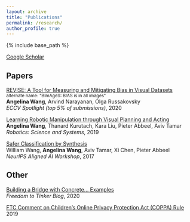 ```yaml
---
layout: archive
title: "Publications"
permalink: /research/
author_profile: true
---
```


{% include base_path %}

<span style="color:CornflowerBlue">[Google Scholar](https://scholar.google.com/citations?user=cGemfcYAAAAJ&hl=en/)</span>

## Papers

<span style="color:CornflowerBlue">[REVISE: A Tool for Measuring and Mitigating Bias in Visual Datasets](https://arxiv.org/abs/2004.07999)</span>
<br/>
<sup>alternate name: "BImAgeS: BIAS is in all images"</sup>
<br/>
**Angelina Wang**, Arvind Narayanan, Olga Russakovsky
<br/>
*ECCV Spotlight (top 5% of submissions)*, 2020

<span style="color:CornflowerBlue">[Learning Robotic Manipulation through Visual Planning and Acting](https://arxiv.org/abs/1905.04411)</span>
<br/>
**Angelina Wang**, Thanard Kurutach, Kara Liu, Pieter Abbeel, Aviv Tamar
<br/>
*Robotics: Science and Systems*, 2019

<span style="color:CornflowerBlue">[Safer Classification by Synthesis](https://arxiv.org/abs/1711.08534)</span>
<br/>
William Wang, **Angelina Wang**, Aviv Tamar, Xi Chen, Pieter Abbeel
<br/>
*NeurIPS Aligned AI Workshop*, 2017

## Other
<span style="color:CornflowerBlue">[Building a Bridge with Concrete... Examples](https://freedom-to-tinker.com/2020/03/23/building-a-bridge-with-concrete-examples/)</span>
<br/>
*Freedom to Tinker Blog*, 2020

<span style="color:CornflowerBlue">[FTC Comment on Children’s Online Privacy Protection Act (COPPA) Rule](/files/coppa_comment.pdf)</span>
<br/>
2019



<!--   * NeurIPS 2018 workshops
    * Oral Presentations: Deep RL (9% acceptance); Modeling the Physical World: Learning, Perception, and Control (5% acceptance)
    * Poster Presentations: Causal Learning; Infer2Control -->
<!-- 
## CapsLock

Outfitted a Generative Adversarial Network with the discriminator component composed of a Capsule Net. Created as a final project during Spring 2018 offering of CS194-129: Designing, Visualizing, and Understanding Deep Neural Networks, blog located [*here*](https://franklinrice.github.io/cs194-capsule-gan/).

## Work Hard Pay Hard

Built a chrome extension that allows you to designate certain websites that you are trying to avoid during a productive work session so that you will donate a specified amount of money to a charity of your choice if you visit the banned website. Now available in the chrome store. Created during UC Davis's Hackathon under the team name HackDavisToBits.

## Pairings

Developed a modified version of the Stable Marriage Algorithm that works even when each member doesn't rank every other member. Reads from and writes to a Google Sheet using the API.

## High School Physics Video
Purely here for your entertainment and cringing. [*Link*](https://www.youtube.com/watch?v=gJOh3IPAo3c) -->


